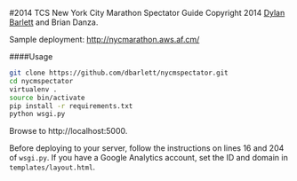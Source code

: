#2014 TCS New York City Marathon Spectator Guide
Copyright 2014 [Dylan Barlett](http://www.dylanbarlett.com) and Brian Danza.

Sample deployment: http://nycmarathon.aws.af.cm/

####Usage

````sh
git clone https://github.com/dbarlett/nycmspectator.git
cd nycmspectator
virtualenv .
source bin/activate
pip install -r requirements.txt
python wsgi.py
````
Browse to http://localhost:5000.

Before deploying to your server, follow the instructions on lines 16 and 204 of `wsgi.py`.
If you have a Google Analytics account, set the ID and domain in `templates/layout.html`.